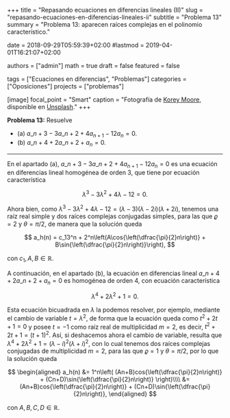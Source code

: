 +++
title = "Repasando ecuaciones en diferencias lineales (II)"
slug  = "repasando-ecuaciones-en-diferencias-lineales-ii"
subtitle = "Problema 13"
summary  = "Problema 13: aparecen raíces complejas en el polinomio característico."

date     = 2018-09-29T05:59:39+02:00
#lastmod = 2019-04-01T16:21:07+02:00

authors  = ["admin"]
math     = true
draft    = false
featured = false

tags       = ["Ecuaciones en diferencias", "Problemas"]
categories = ["Oposiciones"]
projects   = ["problemas"]

[image]
  focal_point = "Smart"
  caption     = "Fotografía de [Korey Moore](https://unsplash.com/@kjphotog), disponible en [Unsplash](https://unsplash.com/photos/5DQrSVzWS6c)."
+++

**Problema 13:** Resuelve

- (a) $a\_{n+3} - 3a\_{n+2} + 4a_{n+1} - 12a_n = 0$.
- (b) $a\_{n+4} + 2a\_{n+2} + a_n = 0$.

***

En el apartado (a), $a\_{n+3} - 3a\_{n+2} + 4a_{n+1} - 12a_n = 0$ es una ecuación en diferencias lineal homogénea de orden 3, que tiene por ecuación característica 

$$
\lambda^3-3\lambda^2+4\lambda-12=0.
$$ 

Ahora bien, como $\lambda^3-3\lambda^2+4\lambda-12 = (\lambda-3)(\lambda-2i)(\lambda+2i)$, tenemos una raíz real simple y dos raíces complejas conjugadas simples, para las que $\varrho = 2$ y $\theta = \pi/2$, de manera que la solución queda 

$$
a_h(n) = c_13^n + 2^n\left(A\cos{\left(\dfrac{\pi}{2}n\right)} + B\sin{\left(\dfrac{\pi}{2}n\right)}\right),
$$ 

con $c_1, A, B\in\mathbb{R}$.

A continuación, en el apartado (b), la ecuación en diferencias lineal $a\_{n+4} + 2a\_{n+2} + a_n = 0$ es homogénea de orden 4, con ecuación característica 

$$
\lambda^4 + 2\lambda^2 + 1 = 0.
$$ 

Esta ecuación bicuadrada en $\lambda$ la podemos resolver, por ejemplo, mediante el cambio de variable $t = \lambda^2$, de forma que la ecuación queda como $t^2+2t+1=0$ y posee $t=-1$ como raíz real de multiplicidad $m=2$, es decir, $t^2+2t+1 = (t+1)^2$. Así, si deshacemos ahora el cambio de variable, resulta que $\lambda^4 + 2\lambda^2 + 1 = (\lambda - i)^2(\lambda + i)^2$, con lo cual tenemos dos raíces complejas conjugadas de multiplicidad $m=2$, para las que $\varrho=1$ y $\theta = \pi/2$, por lo que la solución queda

$$
\begin{aligned}
a_h(n) &= 1^n\left(
(An+B)cos{\left(\dfrac{\pi}{2}n\right)} + (Cn+D)\sin{\left(\dfrac{\pi}{2}n\right)}
\right)\\\\ &= (An+B)cos{\left(\dfrac{\pi}{2}n\right)} + (Cn+D)\sin{\left(\dfrac{\pi}{2}n\right)},
\end{aligned}
$$

con $A,B,C,D\in\mathbb{R}$.
